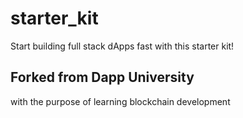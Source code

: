 # starter_kit
Start building full stack dApps fast with this starter kit!

## Forked from Dapp University
with the purpose of learning blockchain development
